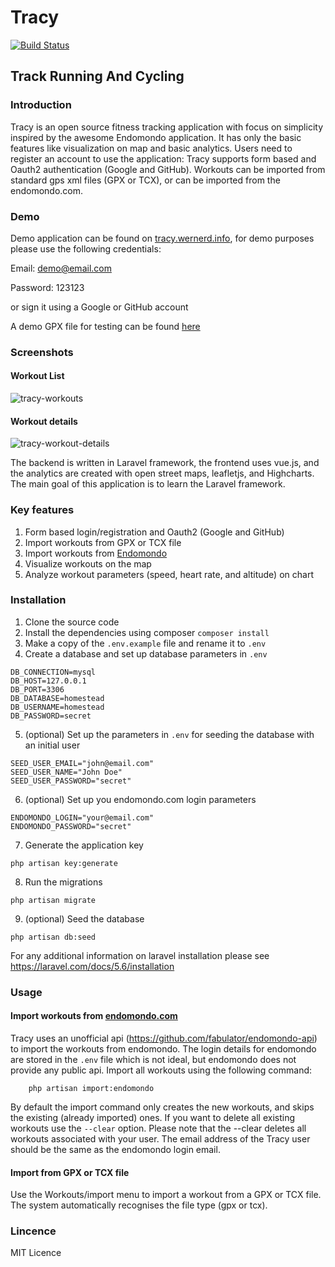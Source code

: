 # Tracy

[![Build Status](https://travis-ci.com/daniel-werner/tracy.svg?branch=master)](https://travis-ci.com/daniel-werner/tracy)

## Track Running And Cycling

### Introduction
Tracy is an open source fitness tracking application with focus on simplicity 
inspired by the awesome Endomondo application. 
It has only the basic features like visualization on map and basic analytics.
Users need to register an account to use the application: Tracy supports form
based and Oauth2 authentication (Google and GitHub).
Workouts can be imported from standard gps xml files (GPX or TCX), 
or can be imported from the endomondo.com.

### Demo
Demo application can be found on [tracy.wernerd.info](http://tracy.wernerd.info),
for demo purposes please use the following credentials:


Email: demo@email.com

Password: 123123

or sign it using a Google or GitHub account

A demo GPX file for testing can be found [here](https://www.mapbox.com/help/data/run.gpx)

### Screenshots
#### Workout List
![tracy-workouts](https://user-images.githubusercontent.com/38726367/43262320-026995ee-90e0-11e8-9952-3383c7cfbb5f.png)
#### Workout details
![tracy-workout-details](https://user-images.githubusercontent.com/38726367/43262422-5af3a394-90e0-11e8-957c-94d0c8014e93.png)

The backend is written in Laravel framework, the frontend uses vue.js, and the analytics
are created with open street maps, leafletjs, and Highcharts.
The main goal of this application is to learn the Laravel framework.

### Key features
1. Form based login/registration and Oauth2 (Google and GitHub)
2. Import workouts from GPX or TCX file
3. Import workouts from [Endomondo](http://endomondo.com)
4. Visualize workouts on the map
5. Analyze workout parameters (speed, heart rate, and altitude) on chart

### Installation
1. Clone the source code
2. Install the dependencies using composer `composer install`
3. Make a copy of the `.env.example` file and rename it to `.env`
4. Create a database and set up database parameters in `.env`

```
DB_CONNECTION=mysql
DB_HOST=127.0.0.1
DB_PORT=3306
DB_DATABASE=homestead
DB_USERNAME=homestead
DB_PASSWORD=secret
```

5. (optional) Set up the parameters in `.env` for seeding the database with an initial
user

```
SEED_USER_EMAIL="john@email.com"
SEED_USER_NAME="John Doe"
SEED_USER_PASSWORD="secret"
```

6. (optional) Set up you endomondo.com login parameters

```
ENDOMONDO_LOGIN="your@email.com"
ENDOMONDO_PASSWORD="secret"
```

7. Generate the application key

 ```
 php artisan key:generate
 ```

8. Run the migrations

```
php artisan migrate
```

9. (optional) Seed the database

```
php artisan db:seed
```


For any additional information on laravel installation please see
https://laravel.com/docs/5.6/installation

### Usage
#### Import workouts from [endomondo.com](http://endomondo.com)
Tracy uses an unofficial api (https://github.com/fabulator/endomondo-api)
to import the workouts from endomondo. The login details for endomondo
are stored in the `.env` file which is not ideal, but endomondo does not
provide any public api. Import all workouts using the following command:
```
    php artisan import:endomondo
```

By default the import command only creates the new workouts, and skips the
 existing (already imported) ones. If you want to delete all existing workouts
 use the `--clear` option. Please note that the --clear deletes all workouts
 associated with your user. The email address of the Tracy user should be the same
 as the endomondo login email.

 #### Import from GPX or TCX file
 Use the Workouts/import menu to import a workout from a GPX or TCX file.
 The system automatically recognises the file type (gpx or tcx).


### Lincence
MIT Licence
